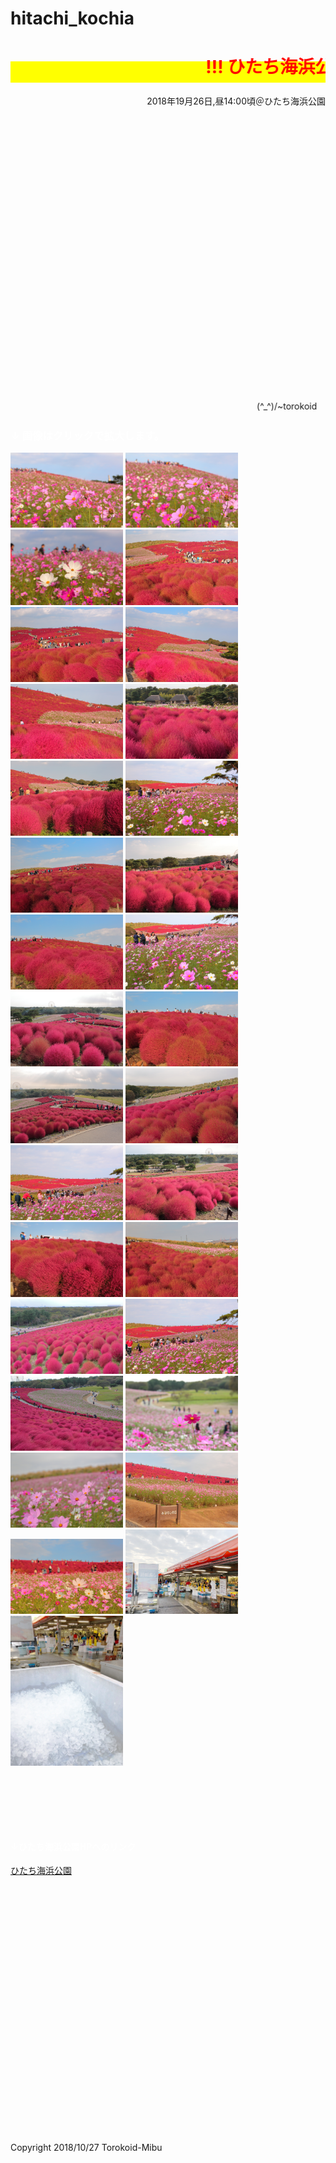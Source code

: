 # hitachi_kochia
<html lang="ja">
 <head>
  <meta charset="utf-8" />
<style type="text/css">

  p {
color: #fffafa;
font-size: 1.5em;
 }
<!--
 .red {color:#ff0000;}
 .grey {color:#999999;}
 .snow {color:#fffafa;}
 .yellow {color:#ff0000; background:#ffff00;}
 .blue {color:#0000ff;}
 .white {color:#ffffff; blinking;}
 .waku {border:2px dotted #99cc66;
　　　　　　line-height: 200%;
　　　　　　padding: 10px;}
 -->
	
 #preview{
	position: relative;
	border: 3px solid #333;
	background: #444;
	padding: 5px;
	display: none;
	color: #FFF;
	text-align: center;
}


#wrap {background:none} /*PC用の背景はオフ*/
body::before {
  content:"";
  display:block;
  position:fixed;
  top:0;
  left:0;
  z-index:-1;
  width:100%;
  height:100vh;
  background:url(https://github.com/torokoid/hitachi_kochia/blob/master/2018_10_26(44).JPG) center/cover no-repeat; /*fixedをトル！*/
  -webkit-background-size:cover;/*Android4*/
  }

</style> 


   <link href="https://cdnjs.cloudflare.com/ajax/libs/lightbox2/2.7.1/css/lightbox.css" rel="stylesheet">


</head>
<body>
  
<h1><span class="yellow"><marquee behavior="left">!!! ひたち海浜公園コキア＆コスモス、2018/10/26(金) !!!</marquee></span></h1>
<p align="right">2018年19月26日,昼14:00頃＠ひたち海浜公園</p>
<br><br><br><br><br><br><br><br><br><br><br><br><br><br><br><br><br><br><br><br><br><br><br><br><br><br>
<p align="right"><marquee direction="right" scrollamount="20" width="30%">(^_^)/~torokoid</marquee></p>
<h3><span class="white">↓ 画像はクリックで拡大します。</span></h3>  
  
<a href="2018_10_26 (14).JPG" data-lightbox="abc"><img src="2018_10_26 (14).JPG" alt="サンプル画像" width="180"></a>
<a href="2018_10_26 (15).JPG" data-lightbox="abc"><img src="2018_10_26 (15).JPG" alt="サンプル画像" width="180"></a>
<a href="2018_10_26 (16).JPG" data-lightbox="abc"><img src="2018_10_26 (16).JPG" alt="サンプル画像" width="180"></a>
<a href="2018_10_26 (38).JPG" data-lightbox="abc"><img src="2018_10_26 (38).JPG" alt="サンプル画像" width="180"></a>
<a href="2018_10_26 (39).JPG" data-lightbox="abc"><img src="2018_10_26 (39).JPG" alt="サンプル画像" width="180"></a>
<a href="2018_10_26 (44).JPG" data-lightbox="abc"><img src="2018_10_26 (44).JPG" alt="サンプル画像" width="180"></a>
<a href="2018_10_26 (45).JPG" data-lightbox="abc"><img src="2018_10_26 (45).JPG" alt="サンプル画像" width="180"></a>
<a href="2018_10_26 (48).JPG" data-lightbox="abc"><img src="2018_10_26 (48).JPG" alt="サンプル画像" width="180"></a>
<a href="2018_10_26 (49).JPG" data-lightbox="abc"><img src="2018_10_26 (49).JPG" alt="サンプル画像" width="180"></a>
<a href="2018_10_26 (5).JPG" data-lightbox="abc"><img src="2018_10_26 (5).JPG" alt="サンプル画像" width="180"></a>
<a href="2018_10_26 (50).JPG" data-lightbox="abc"><img src="2018_10_26 (50).JPG" alt="サンプル画像" width="180"></a>
<a href="2018_10_26 (55).JPG" data-lightbox="abc"><img src="2018_10_26 (55).JPG" alt="サンプル画像" width="180"></a>
<a href="2018_10_26 (58).JPG" data-lightbox="abc"><img src="2018_10_26 (58).JPG" alt="サンプル画像" width="180"></a>
<a href="2018_10_26 (6).JPG" data-lightbox="abc"><img src="2018_10_26 (6).JPG" alt="サンプル画像" width="180"></a>
<a href="2018_10_26 (60).JPG" data-lightbox="abc"><img src="2018_10_26 (60).JPG" alt="サンプル画像" width="180"></a>
<a href="2018_10_26 (66).JPG" data-lightbox="abc"><img src="2018_10_26 (66).JPG" alt="サンプル画像" width="180"></a>
<a href="2018_10_26 (68).JPG" data-lightbox="abc"><img src="2018_10_26 (68).JPG" alt="サンプル画像" width="180"></a>
<a href="2018_10_26 (69).JPG" data-lightbox="abc"><img src="2018_10_26 (69).JPG" alt="サンプル画像" width="180"></a>
<a href="2018_10_26 (7).JPG" data-lightbox="abc"><img src="2018_10_26 (7).JPG" alt="サンプル画像" width="180"></a>
<a href="2018_10_26 (70).JPG" data-lightbox="abc"><img src="2018_10_26 (70).JPG" alt="サンプル画像" width="180"></a>
<a href="2018_10_26 (73).JPG" data-lightbox="abc"><img src="2018_10_26 (73).JPG" alt="サンプル画像" width="180"></a>
<a href="2018_10_26 (74).JPG" data-lightbox="abc"><img src="2018_10_26 (74).JPG" alt="サンプル画像" width="180"></a>
<a href="2018_10_26 (78).JPG" data-lightbox="abc"><img src="2018_10_26 (78).JPG" alt="サンプル画像" width="180"></a>
<a href="2018_10_26 (8).JPG" data-lightbox="abc"><img src="2018_10_26 (8).JPG" alt="サンプル画像" width="180"></a>
<a href="2018_10_26 (80).JPG" data-lightbox="abc"><img src="2018_10_26 (80).JPG" alt="サンプル画像" width="180"></a>
<a href="2018_10_26 (84).JPG" data-lightbox="abc"><img src="2018_10_26 (84).JPG" alt="サンプル画像" width="180"></a>
<a href="2018_10_26 (85).JPG" data-lightbox="abc"><img src="2018_10_26 (85).JPG" alt="サンプル画像" width="180"></a>
<a href="2018_10_26 (88).JPG" data-lightbox="abc"><img src="2018_10_26 (88).JPG" alt="サンプル画像" width="180"></a>
<a href="2018_10_26 (89).JPG" data-lightbox="abc"><img src="2018_10_26 (89).JPG" alt="サンプル画像" width="180"></a>
<a href="2018_10_26 (91).JPG" data-lightbox="abc"><img src="2018_10_26 (91).JPG" alt="サンプル画像" width="180"></a>
<a href="2018_10_26 (92).JPG" data-lightbox="abc"><img src="2018_10_26 (92).JPG" alt="サンプル画像" width="180"></a>


<br><br>  
  
  
  
  
<script src="https://code.jquery.com/jquery-1.12.4.min.js" type="text/javascript"></script>
<script src="https://cdnjs.cloudflare.com/ajax/libs/lightbox2/2.7.1/js/lightbox.min.js" type="text/javascript"></script>
<br><br>
<h4><span class="white">↓ひたち海浜公園HPへのリンク</span></h4>
<a href="http://hitachikaihin.jp/" target="_blank">ひたち海浜公園</a>
<br><br><br><br><br><br><br><br><br><br><br><br><br><br><br><br><br><br><br><br><br><br><br><br><br><br>
</body>
	</html>
	
<!-- フッタ -->
 <footer>
 Copyright 2018/10/27 Torokoid-Mibu
 </footer>
